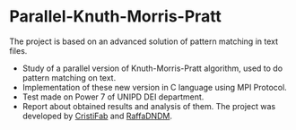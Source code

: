 # Parallel-Knuth-Morris-Pratt
The project is based on an advanced solution of pattern matching in text files. 
- Study of a parallel version of Knuth-Morris-Pratt algorithm, used to do pattern matching on text.
- Implementation of these new version in C language using MPI Protocol.
- Test made on Power 7 of UNIPD DEI department.
- Report about obtained results and analysis of them.
The project was developed by [CristiFab](https://github.com/CristiFab) and [RaffaDNDM](https://github.com/RaffaDNDM).
